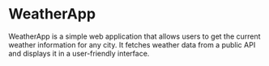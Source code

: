 # WeatherApp
WeatherApp is a simple web application that allows users to get the current weather information for any city. It fetches weather data from a public API and displays it in a user-friendly interface.
